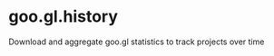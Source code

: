 goo.gl.history
==============

Download and aggregate goo.gl statistics to track projects over time
